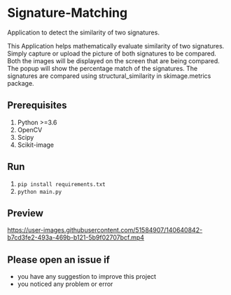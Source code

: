 # Signature-Matching
Application to detect the similarity of two signatures.

This Application helps mathematically evaluate similarity of two signatures. 
Simply capture or upload the picture of both signatures to be compared.
Both the images will be displayed on the screen that are being compared.
The popup will show the percentage match of the signatures.
The signatures are compared using structural_similarity in skimage.metrics package.


## Prerequisites
1. Python >=3.6
2. OpenCV
3. Scipy
4. Scikit-image


## Run
1. `pip install requirements.txt`
2. `python main.py`


## Preview
<!-- ![Preview](assets/Signature.gif) -->

https://user-images.githubusercontent.com/51584907/140640842-b7cd3fe2-493a-469b-b121-5b9f02707bcf.mp4



## Please open an issue if
* you have any suggestion to improve this project
* you noticed any problem or error
